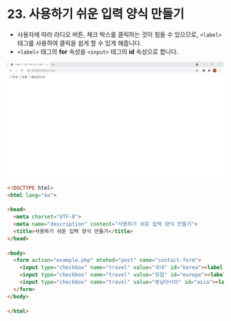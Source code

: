 # 23. 사용하기 쉬운 입력 양식 만들기
- 사용자에 따라 라디오 버튼, 체크 박스를 클릭하는 것이 힘들 수 있으므로, `<label>` 태그를 사용하여 클릭을 쉽게 할 수 있게 해줍니다.
- `<label>` 태그의 **for** 속성을 `<input>` 태그의 **id** 속성으로 합니다.
  
![사용하기 쉬운 입력 양식 만들기](img/23.png)
```html
<!DOCTYPE html>
<html lang="ko">

<head>
  <meta charset="UTF-8">
  <meta name="description" content="사용하기 쉬운 입력 양식 만들기">
  <title>사용하기 쉬운 입력 양식 만들기</title>
</head>

<body>
  <form action="example.php" mtehod="post" name="contact-form">
    <input type="checkbox" name="travel" value="국내" id="korea"><label for="korea">국내</label>
    <input type="checkbox" name="travel" value="유럽" id="europe"><label for="korea">유럽</label>
    <input type="checkbox" name="travel" value="동남아시아" id="asia"><label for="korea">동남아시아</label>
  </form>
</body>

</html>
```